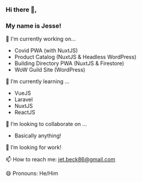 ### Hi there 👋,
### My name is Jesse!

🔭 I'm currently working on...
- Covid PWA (with NuxtJS)
- Product Catalog (NuxtJS & Headless WordPress)
- Building Directory PWA (NuxtJS & Firestore)
- WoW Guild Site (WordPress)

🌱 I’m currently learning ... 
- VueJS
- Laravel
- NuxtJS
- ReactJS

👯 I’m looking to collaborate on ...
- Basically anything!

🤔 I’m looking for work!

📫 How to reach me: jet.beck86@gmail.com

😄 Pronouns: He/Him
